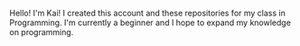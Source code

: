 Hello! I'm Kai! I created this account and these repositories for my class in Programming. I'm currently a beginner and I hope to expand my knowledge on programming.
